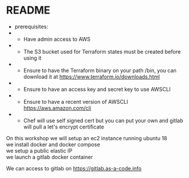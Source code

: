 
# README

* prerequisites:
* * Have admin access to AWS   
* * The S3 bucket used for Terraform states must be created before using it   
* * Ensure to have the Terraform binary on your path /bin, you can download it at https://www.terraform.io/downloads.html   
* * Ensure to have an access key and secret key to use AWSCLI   
* * Ensure to have a recent version of AWSCLI https://aws.amazon.com/cli   
* * Chef will use self signed cert but you can put your own and gitlab will pull a let's encrypt certificate
   
      
On this workshop we will setup an ec2 instance running ubuntu 18   
we install docker and docker compose   
we setup a public elastic IP   
we launch a gitlab docker container   
   

We can access to gitlab on https://gitlab.as-a-code.info


